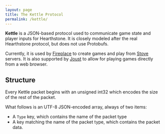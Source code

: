 ```yaml
---
layout: page
title: The Kettle Protocol
permalink: /kettle/
---
```


**Kettle** is a JSON-based protocol used to communicate game state and player
inputs for Hearthstone. It is closely modeled after the real Hearthstone
protocol, but does not use Protobufs.

Currently, it is used by [Fireplace](/fireplace/) to create games and play from
[Stove](/stove/) servers. It is also supported by [Joust](/joust/) to allow for
playing games directly from a web browser.


## Structure

Every Kettle packet begins with an unsigned int32 which encodes the size of the
rest of the packet.

What follows is an UTF-8 JSON-encoded array, always of two items:

* A `Type` key, which contains the name of the packet type
* A key matching the name of the packet type, which contains the packet data.
